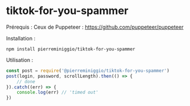# tiktok-for-you-spammer

Prérequis :
Ceux de Puppeteer : https://github.com/puppeteer/puppeteer

Installation :
```
npm install pierreminiggio/tiktok-for-you-spammer
```

Utilisation : 
```javascript
const post = require('@pierreminiggio/tiktok-for-you-spammer')
post(login, password, scrollLength).then(() => {
    // done
}).catch((err) => {
    console.log(err) // 'timed out' 
})
```
